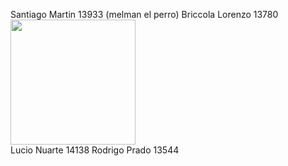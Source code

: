 Santiago Martin 13933 (melman el perro)
Briccola Lorenzo 13780
<img src="https://github.com/user-attachments/assets/e68cb927-7555-450e-8d3e-9535fde2023d" width="200"> <br>
Lucio Nuarte 14138
Rodrigo Prado 13544
<ing src=¨https://github.com/user-attachments/assets/ae95d16b-fd07-4008-bc16-86cb19cc9cb1 width=¨200¨> <br>

